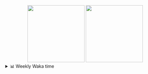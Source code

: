 <div align="center">
  <img height="180em" src="https://github-readme-stats-delta-three-96.vercel.app/api?username=Aucannot&theme=tokyonight&count_private=true&show_icons=true&include_all_commits=true&custom_title=GitHub_Stats"/>
  <img height="180em" src="https://github-readme-stats-delta-three-96.vercel.app/api/top-langs/?username=Aucannot&theme=tokyonight&layout=compact&hide=CMake,Makefile"/>
</div>

<details>
  <summary>📊 Weekly Waka time</summary>
  
  <!--START_SECTION:waka-->

```txt
Python        7 hrs 16 mins   ███████████████▒░░░░░░░░░   61.99 %
C++           2 hrs 36 mins   █████▓░░░░░░░░░░░░░░░░░░░   22.20 %
YAML          57 mins         ██░░░░░░░░░░░░░░░░░░░░░░░   08.20 %
SSH Config    23 mins         █░░░░░░░░░░░░░░░░░░░░░░░░   03.37 %
Other         15 mins         ▓░░░░░░░░░░░░░░░░░░░░░░░░   02.18 %
```

<!--END_SECTION:waka-->
